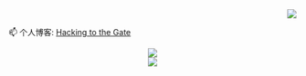 <div align="right"> <img src="https://github-readme-stats.vercel.app/api?username=H4cking2theGate&count_private=true&show_icons=true&theme=maroongold" /> </div>

📫 个人博客: [Hacking to the Gate](https://h4cking2thegate.github.io/)

<div align="center"> <img src="https://github-readme-stats.vercel.app/api/top-langs/?username=H4cking2theGate&layout=compact" /> </div>

<div align="center"> <img src="https://github-profile-trophy.vercel.app/?username=H4cking2theGate" /> </div>

<!--
**H4cking2theGate/H4cking2theGate** is a ✨ _special_ ✨ repository because its `README.md` (this file) appears on your GitHub profile.

Here are some ideas to get you started:

- 🔭 I’m currently working on ...
- 🌱 I’m currently learning ...
- 👯 I’m looking to collaborate on ...
- 🤔 I’m looking for help with ...
- 💬 Ask me about ...
- 📫 How to reach me: ...
- 😄 Pronouns: ...
- ⚡ Fun fact: ...
-->
